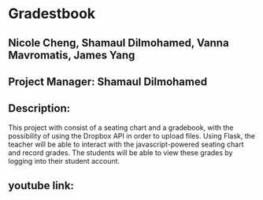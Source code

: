 # Gradestbook
## Nicole Cheng, Shamaul Dilmohamed, Vanna Mavromatis, James Yang

## Project Manager: Shamaul Dilmohamed

## Description:
This project with consist of a seating chart and a gradebook, with the possibility of using the Dropbox API in order to upload files. Using Flask, the teacher will be able to interact with the javascript-powered seating chart and record grades. The students will be able to view these grades by logging into their student account.

## <insert more stuff about how to use>

## youtube link:
